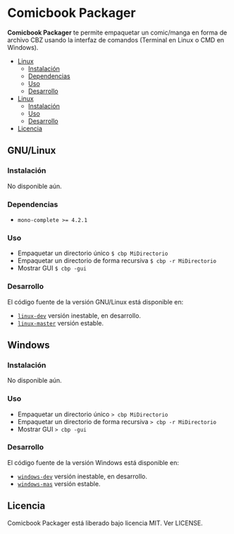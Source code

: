 # Comicbook Packager
**Comicbook Packager** te permite empaquetar un comic/manga en forma de archivo CBZ usando la interfaz de comandos (Terminal en Linux o CMD en Windows).

* [Linux](https://github.com/JuanjoSalvador/Comicbook-Packager/blob/master/README.md#gnulinux)
    * [Instalación](https://github.com/JuanjoSalvador/Comicbook-Packager/blob/master/README.md#instalación)
    * [Dependencias](https://github.com/JuanjoSalvador/Comicbook-Packager/blob/master/README.md#dependencias)
    * [Uso](https://github.com/JuanjoSalvador/Comicbook-Packager/blob/master/README.md#uso)
    * [Desarrollo](https://github.com/JuanjoSalvador/Comicbook-Packager/blob/master/README.md#desarrollo)
* [Linux](https://github.com/JuanjoSalvador/Comicbook-Packager/blob/master/README.md#gnulinux)
    * [Instalación](https://github.com/JuanjoSalvador/Comicbook-Packager/blob/master/README.md#instalación-1)
    * [Uso](https://github.com/JuanjoSalvador/Comicbook-Packager/blob/master/README.md#uso-1)
    * [Desarrollo](https://github.com/JuanjoSalvador/Comicbook-Packager/blob/master/README.md#desarrollo-1)
* [Licencia](https://github.com/JuanjoSalvador/Comicbook-Packager/blob/master/README.md#licencia)

## GNU/Linux

### Instalación

No disponible aún.

### Dependencias
* `mono-complete >= 4.2.1`

### Uso

* Empaquetar un directorio único
    `$ cbp MiDirectorio`
* Empaquetar un directorio de forma recursiva
    `$ cbp -r MiDirectorio`
* Mostrar GUI
    `$ cbp -gui`

### Desarrollo
El código fuente de la versión GNU/Linux está disponible en:

* [`linux-dev`](https://github.com/JuanjoSalvador/Comicbook-Packager/tree/linux-dev) versión inestable, en desarrollo.
* [`linux-master`](https://github.com/JuanjoSalvador/Comicbook-Packager/tree/linux-master) versión estable.

## Windows

### Instalación

No disponible aún.

### Uso

* Empaquetar un directorio único
    `> cbp MiDirectorio`
* Empaquetar un directorio de forma recursiva
    `> cbp -r MiDirectorio`
* Mostrar GUI
    `> cbp -gui`

### Desarrollo
El código fuente de la versión Windows está disponible en:

* [`windows-dev`](https://github.com/JuanjoSalvador/Comicbook-Packager/tree/windows-dev) versión inestable, en desarrollo.
* [`windows-mas`](https://github.com/JuanjoSalvador/Comicbook-Packager/tree/windows-mas) versión estable.

## Licencia
Comicbook Packager está liberado bajo licencia MIT. Ver LICENSE.
